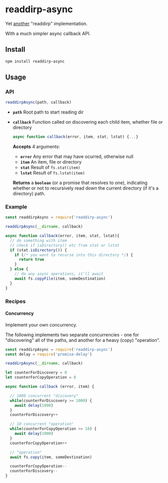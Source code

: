 # readdirp-async

Yet [another][1] "readdirp" implementation.

With a much simpler async callback API.

[1]: https://www.npmjs.com/search?q=readdir

## Install

```sh
npm install readdirp-async
```

## Usage

### API

```js
readdirpAsync(path, callback)
```

* **`path`** Root path to start reading dir
* **`callback`** Function called on discovering each child item, whether file or directory

  ```js
  async function callback(error, item, stat, lstat) {...}
  ```

  **Accepts** 4 arguments:

  * **`error`** Any error that may have ocurred, otherwise null
  * **`item`** An item, file or directory
  * **`stat`** Result of `fs.stat(item)`
  * **`lstat`** Result of `fs.lstat(item)`

  **Returns** a **`boolean`** (or a promise that resolves to one), indicating whether or not to recursively read down the current directory (if it's a directory) path.

### Example

```js
const readdirpAsync = require('readdirp-async')

readdirpAsync(__dirname, callback)

async function callback(error, item, stat, lstat){
  // do something with item
  // check if isDirectory() etc from stat or lstat
  if (stat.isDirectory()) {
    if (/* you want to recurse into this directory */) {
      return true
    }
  } else {
    // do any async operations, it'll await
    await fs.copyFile(item, someDestination)
  }
}
```

### Recipes

#### Concurrency

Implement your own concurrency.


The following implements two separate concurrencies - one for "discovering" all of the paths, and another for a heavy (copy) "operation".

```js
const readdirpAsync = require('readdirp-async')
const delay = require('promise-delay')

readdirpAsync(__dirname, callback)

let counterForDiscovery = 0
let counterForCopyOperation = 0

async function callback (error, item) {

  // 1000 concurrent "discovery"
  while(counterForDiscovery >= 1000) {
    await delay(1000)
  }
  counterForDiscovery++

  // 10 concurrent "operation"
  while(counterForCopyOperation >= 10) {
    await delay(1000)
  }
  counterForCopyOperation++

  // "operation"
  await fs.copy(item, someDestination)

  counterForCopyOperation--
  counterForDiscovery--
}

```